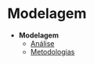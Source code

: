 # Modelagem

- **Modelagem**
  - [Análise](Modeling/Analise.md)
  - [Metodologias](Modeling/Metodologias.md)
